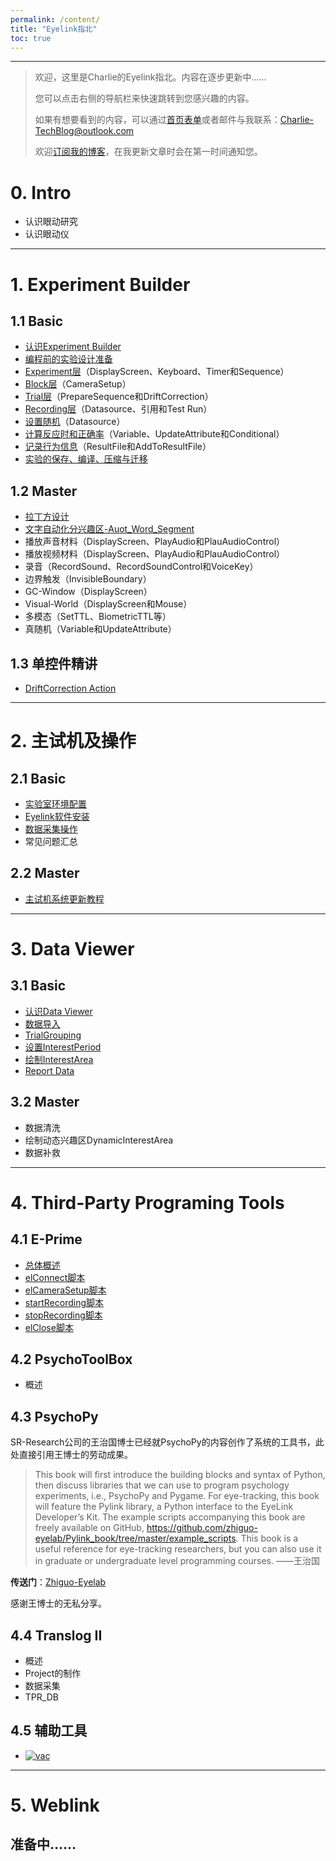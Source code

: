 ```yaml
---
permalink: /content/
title: "Eyelink指北"
toc: true
---
```


---

>欢迎，这里是Charlie的Eyelink指北。内容在逐步更新中……
>
>您可以点击右侧的导航栏来快速跳转到您感兴趣的内容。
>
>如果有想要看到的内容，可以通过[首页表单](/)或者邮件与我联系：Charlie-TechBlog@outlook.com
>
>欢迎[订阅我的博客](/blog%20usage/add_rss_feed/)，在我更新文章时会在第一时间通知您。

# 0. Intro

* 认识眼动研究
* 认识眼动仪

---

# 1. Experiment Builder

## 1.1 Basic

* [认识Experiment Builder](/eyelink/EB_Intro/)
* [编程前的实验设计准备](/eyelink/Experiment_Design/)
* [Experiment层](/eyelink/Experiment_Level/)（DisplayScreen、Keyboard、Timer和Sequence）
* [Block层](/eyelink/Block_Level/)（CameraSetup）
* [Trial层](/eyelink/Trial_Level/)（PrepareSequence和DriftCorrection）
* [Recording层](/eyelink/Recording_Level/)（Datasource、引用和Test Run）
* [设置随机](/eyelink/set_trial_random/)（Datasource）
* [计算反应时和正确率](/eyelink/calcuate_rt_n_acc/#1-计算反应时)（Variable、UpdateAttribute和Conditional）
* [记录行为信息](/eyelink/calcuate_rt_n_acc/#23-保存到result-file)（ResultFile和AddToResultFile）
* [实验的保存、编译、压缩与迁移](/eyelink/exp_package_save_n_transfer/)

## 1.2 Master

* [拉丁方设计](/eyelink/latin_square_random/)
* [文字自动化分兴趣区-Auot_Word_Segment](/eyelink/eb_auto_word_segment/)
* 播放声音材料（DisplayScreen、PlayAudio和PlauAudioControl）
* 播放视频材料（DisplayScreen、PlayAudio和PlauAudioControl）
* 录音（RecordSound、RecordSoundControl和VoiceKey）
* 边界触发（InvisibleBoundary）
* GC-Window（DisplayScreen）
* Visual-World（DisplayScreen和Mouse）
* 多模态（SetTTL、BiometricTTL等）
* 真随机（Variable和UpdateAttribute）

## 1.3 单控件精讲

* [DriftCorrection Action](/eyelink/Drift/)

---

# 2. 主试机及操作

## 2.1 Basic

* [实验室环境配置](/eyelink/LabSetup/)
* [Eyelink软件安装](/eyelink/install_software/)
* [数据采集操作](/eyelink/data_collection/)
* 常见问题汇总

## 2.2 Master

* [主试机系统更新教程](/eyelink/host-system-update/)

---

# 3. Data Viewer

## 3.1 Basic

* [认识Data Viewer](/eyelink/DV_Intro/)
* [数据导入](/eyelink/dv_import_data/)
* [TrialGrouping](/eyelink/Trial_Grouping/)
* [设置InterestPeriod](/eyelink/dv_set_IP/)
* [绘制InterestArea](/eyelink/dv_set_ia/)
* [Report Data](/eyelink/dv_report_data/)

## 3.2 Master

* 数据清洗
* 绘制动态兴趣区DynamicInterestArea
* 数据补救

---

# 4. Third-Party Programing Tools

## 4.1 E-Prime

* [总体概述](/eyelink/eprime_overview/)
* [elConnect脚本](/eyelink/eprime_elconnect/)
* [elCameraSetup脚本](/eyelink/e-prime/eprime_elCameraSetup/)
* [startRecording脚本](/eyelink/e-prime/eprime_startRecording/)
* [stopRecording脚本](/eyelink/e-prime/eprime_stopRecording/)
* [elClose脚本](/eyelink/e-prime/eprime_elClose/)

## 4.2 PsychoToolBox

* 概述

## 4.3 PsychoPy

SR-Research公司的王治国博士已经就PsychoPy的内容创作了系统的工具书，此处直接引用王博士的劳动成果。

> This book will first introduce the building blocks and syntax of Python, then discuss libraries that we can use to program psychology experiments, i.e., PsychoPy and Pygame. For eye-tracking, this book will feature the Pylink library, a Python interface to the EyeLink Developer’s Kit. The example scripts accompanying this book are freely available on GitHub, https://github.com/zhiguo-eyelab/Pylink_book/tree/master/example_scripts. This book is a useful reference for eye-tracking researchers, but you can also use it in graduate or undergraduate level programming courses. ——王治国

**传送门**：[Zhiguo-Eyelab](https://github.com/zhiguo-eyelab/Pylink_book)

感谢王博士的无私分享。

## 4.4 Translog II

* 概述
* Project的制作
* 数据采集
* TPR_DB

## 4.5 辅助工具

* [![vac](https://img.shields.io/badge/Visual_Angle_Calculator-v1.0-green)](/tools/tools_vac/)

---

# 5. Weblink

## 准备中……
